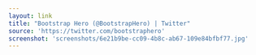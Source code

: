 ```yaml
---
layout: link
title: "Bootstrap Hero (@BootstrapHero) | Twitter"
source: 'https://twitter.com/bootstraphero'
screenshot: 'screenshots/6e21b9be-cc09-4b8c-ab67-109e84bfbf77.jpg'
---
```


